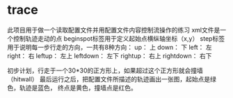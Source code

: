 # trace

此项目用于做一个读取配置文件并用配置文件内容控制流操作的练习
xml文件是一个控制轨迹走动的点
beginspot标签用于定义起始点横纵轴坐标（x,y）
step标签用于说明每一步行走的方向，一共有8种方向：
up：            上
down：          下
left：          左
right：         右
leftup：        左上
leftdown：      左下
rightup：       右上
rightdown：     右下


初步计划，行走于一个30*30的正方形上，如果超过这个正方形就会撞墙（hitwall）
最后运行之后，把配置文件所描述的轨迹画出一张图，起始点是绿色，轨迹是蓝色，
终点是黄色，撞墙点是红色。
